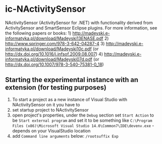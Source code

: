 ic-NActivitySensor
==================

NActivitySensor (ActivitySensor for .NET) with functionality derived from ActivitySensor and SmartSensor Eclipse plugins. For more information, see the following papers or books: 1) http://madeyski.e-informatyka.pl/download/Madeyski13ENASE.pdf  2) http://www.springer.com/978-3-642-04287-4  3) http://madeyski.e-informatyka.pl/download/Madeyski10c.pdf (or http://dx.doi.org/10.1016/j.infsof.2009.08.007)  4) http://madeyski.e-informatyka.pl/download/Madeyski07d.pdf (or http://dx.doi.org/10.1007/978-3-540-75381-0_18)



## Starting the experimental instance with an extension (for testing purposes)

1. To start a project as a new instance of Visual Studio with NActivitySensor on it you have to 
  1. set startup project to NActivitySensor
  2. open project's properties, under the `Debug` section set `Start Action` to be `Start external program` and set it to be something like `C:\Program Files (x86)\Microsoft Visual Studio 14.0\Common7\IDE\devenv.exe` - depends on your VisualStudio location
  3. add `Command line arguments` below: `/rootsuffix Exp`
  